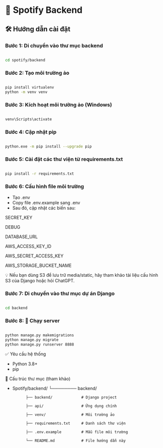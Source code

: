 # 🎵 Spotify Backend

## 🛠 Hướng dẫn cài đặt

### Bước 1: Di chuyển vào thư mục backend
```bash

cd spotify/backend

```
### Bước 2: Tạo môi trường ảo
```bash

pip install virtualenv
python -m venv venv

```
### Bước 3: Kích hoạt môi trường ảo (Windows)
```bash

venv\Scripts\activate

```
### Bước 4: Cập nhật pip
```bash

python.exe -m pip install --upgrade pip

```
### Bước 5: Cài đặt các thư viện từ requirements.txt
```bash

pip install -r requirements.txt

```
### Bước 6: Cấu hình file môi trường
- Tạo .env
- Copy file .env.example sang .env
- Sau đó, cập nhật các biến sau:

SECRET_KEY

DEBUG

DATABASE_URL

AWS_ACCESS_KEY_ID

AWS_SECRET_ACCESS_KEY

AWS_STORAGE_BUCKET_NAME

💡 Nếu bạn dùng S3 để lưu trữ media/static, hãy tham khảo tài liệu cấu hình S3 của Django hoặc hỏi ChatGPT.

### Bước 7: Di chuyển vào thư mục dự án Django
```bash

cd backend

```
### Bước 8: 🚀 Chạy server
```bash

python manage.py makemigrations
python manage.py migrate
python manage.py runserver 8888

```

✅ Yêu cầu hệ thống
   - Python 3.8+
   - pip

📁 Cấu trúc thư mục (tham khảo)
- Spotify/backend/
  └──────── backend/
           
            ├── backend/             # Django project

            ├── api/                 # Ứng dụng chính
            
            ├── venv/                # Môi trường ảo
            
            ├── requirements.txt     # Danh sách thư viện
            
            ├── .env.example         # Mẫu file môi trường
            
            └── README.md            # File hướng dẫn này